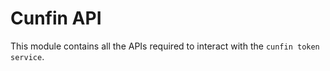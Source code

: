 # Cunfin API

This module contains all the APIs required to interact with the `cunfin token service`.
